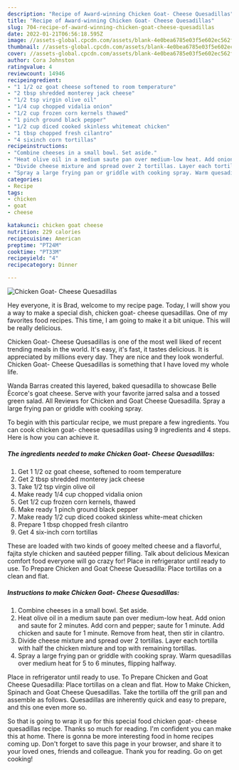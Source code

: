 ```yaml
---
description: "Recipe of Award-winning Chicken Goat- Cheese Quesadillas"
title: "Recipe of Award-winning Chicken Goat- Cheese Quesadillas"
slug: 704-recipe-of-award-winning-chicken-goat-cheese-quesadillas
date: 2022-01-21T06:56:18.595Z
image: //assets-global.cpcdn.com/assets/blank-4e0bea6785e03f5e602ec562f230caae08da540cada707380b4fe1bbebba43da.png
thumbnail: //assets-global.cpcdn.com/assets/blank-4e0bea6785e03f5e602ec562f230caae08da540cada707380b4fe1bbebba43da.png
cover: //assets-global.cpcdn.com/assets/blank-4e0bea6785e03f5e602ec562f230caae08da540cada707380b4fe1bbebba43da.png
author: Cora Johnston
ratingvalue: 4
reviewcount: 14946
recipeingredient:
- "1 1/2 oz goat cheese softened to room temperature"
- "2 tbsp shredded monterey jack cheese"
- "1/2 tsp virgin olive oil"
- "1/4 cup chopped vidalia onion"
- "1/2 cup frozen corn kernels thawed"
- "1 pinch ground black pepper"
- "1/2 cup diced cooked skinless whitemeat chicken"
- "1 tbsp chopped fresh cilantro"
- "4 sixinch corn tortillas"
recipeinstructions:
- "Combine cheeses in a small bowl. Set aside."
- "Heat olive oil in a medium saute pan over medium-low heat. Add onion and saute for 2 minutes. Add corn and pepper; saute for 1 minute. Add chicken and saute for 1 minute. Remove from heat, then stir in cilantro."
- "Divide cheese mixture and spread over 2 tortillas. Layer each tortilla with half the chicken mixture and top with remaining tortillas."
- "Spray a large frying pan or griddle with cooking spray. Warm quesadillas over medium heat for 5 to 6 minutes, flipping halfway."
categories:
- Recipe
tags:
- chicken
- goat
- cheese

katakunci: chicken goat cheese 
nutrition: 229 calories
recipecuisine: American
preptime: "PT24M"
cooktime: "PT33M"
recipeyield: "4"
recipecategory: Dinner

---
```



![Chicken Goat- Cheese Quesadillas](//assets-global.cpcdn.com/assets/blank-4e0bea6785e03f5e602ec562f230caae08da540cada707380b4fe1bbebba43da.png)

Hey everyone, it is Brad, welcome to my recipe page. Today, I will show you a way to make a special dish, chicken goat- cheese quesadillas. One of my favorites food recipes. This time, I am going to make it a bit unique. This will be really delicious.

Chicken Goat- Cheese Quesadillas is one of the most well liked of recent trending meals in the world. It's easy, it's fast, it tastes delicious. It is appreciated by millions every day. They are nice and they look wonderful. Chicken Goat- Cheese Quesadillas is something that I have loved my whole life.

Wanda Barras created this layered, baked quesadilla to showcase Belle Ècorce&#39;s goat cheese. Serve with your favorite jarred salsa and a tossed green salad. All Reviews for Chicken and Goat Cheese Quesadilla. Spray a large frying pan or griddle with cooking spray.


To begin with this particular recipe, we must prepare a few ingredients. You can cook chicken goat- cheese quesadillas using 9 ingredients and 4 steps. Here is how you can achieve it.

<!--inarticleads1-->

##### The ingredients needed to make Chicken Goat- Cheese Quesadillas:

1. Get 1 1/2 oz goat cheese, softened to room temperature
1. Get 2 tbsp shredded monterey jack cheese
1. Take 1/2 tsp virgin olive oil
1. Make ready 1/4 cup chopped vidalia onion
1. Get 1/2 cup frozen corn kernels, thawed
1. Make ready 1 pinch ground black pepper
1. Make ready 1/2 cup diced cooked skinless white-meat chicken
1. Prepare 1 tbsp chopped fresh cilantro
1. Get 4 six-inch corn tortillas


These are loaded with two kinds of gooey melted cheese and a flavorful, fajita style chicken and sautéed pepper filling. Talk about delicious Mexican comfort food everyone will go crazy for! Place in refrigerator until ready to use. To Prepare Chicken and Goat Cheese Quesadilla: Place tortillas on a clean and flat. 

<!--inarticleads2-->

##### Instructions to make Chicken Goat- Cheese Quesadillas:

1. Combine cheeses in a small bowl. Set aside.
1. Heat olive oil in a medium saute pan over medium-low heat. Add onion and saute for 2 minutes. Add corn and pepper; saute for 1 minute. Add chicken and saute for 1 minute. Remove from heat, then stir in cilantro.
1. Divide cheese mixture and spread over 2 tortillas. Layer each tortilla with half the chicken mixture and top with remaining tortillas.
1. Spray a large frying pan or griddle with cooking spray. Warm quesadillas over medium heat for 5 to 6 minutes, flipping halfway.


Place in refrigerator until ready to use. To Prepare Chicken and Goat Cheese Quesadilla: Place tortillas on a clean and flat. How to Make Chicken, Spinach and Goat Cheese Quesadillas. Take the tortilla off the grill pan and assemble as follows. Quesadillas are inherently quick and easy to prepare, and this one even more so. 

So that is going to wrap it up for this special food chicken goat- cheese quesadillas recipe. Thanks so much for reading. I'm confident you can make this at home. There is gonna be more interesting food in home recipes coming up. Don't forget to save this page in your browser, and share it to your loved ones, friends and colleague. Thank you for reading. Go on get cooking!
